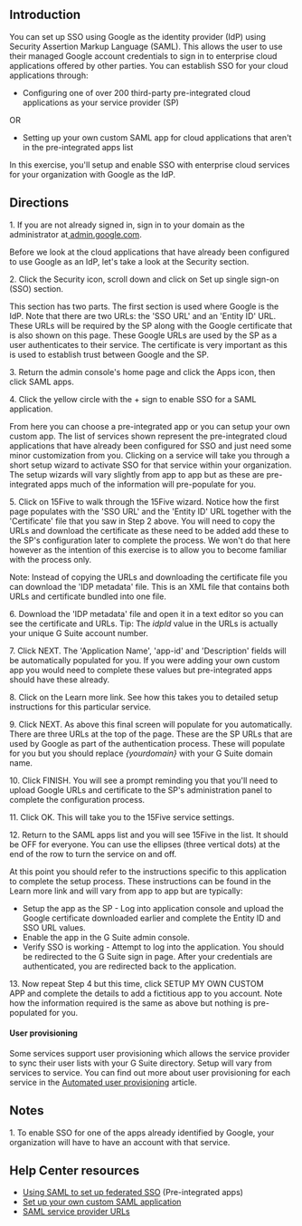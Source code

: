 ## Introduction

You can set up SSO using Google as the identity provider (IdP) using Security Assertion Markup Language (SAML). This allows the user to use their managed Google account credentials to sign in to enterprise cloud applications offered by other parties. You can establish SSO for your cloud applications through:

-   Configuring one of over 200 third-party pre-integrated cloud applications as your service provider (SP)

OR

-   Setting up your own custom SAML app for cloud applications that aren't in the pre-integrated apps list

In this exercise, you'll setup and enable SSO with enterprise cloud services for your organization with Google as the IdP.

## Directions

1\. If you are not already signed in, sign in to your domain as the administrator at[ admin.google.com](https://admin.google.com/). 

Before we look at the cloud applications that have already been configured to use Google as an IdP, let's take a look at the Security section.

2\. Click the Security icon, scroll down and click on Set up single sign-on (SSO) section.

This section has two parts. The first section is used where Google is the IdP. Note that there are two URLs: the 'SSO URL' and an 'Entity ID' URL. These URLs will be required by the SP along with the Google certificate that is also shown on this page. These Google URLs are used by the SP as a user authenticates to their service. The certificate is very important as this is used to establish trust between Google and the SP.

3\. Return the admin console's home page and click the Apps icon, then click SAML apps.

4\. Click the yellow circle with the + sign to enable SSO for a SAML application.

From here you can choose a pre-integrated app or you can setup your own custom app. The list of services shown represent the pre-integrated cloud applications that have already been configured for SSO and just need some minor customization from you. Clicking on a service will take you through a short setup wizard to activate SSO for that service within your organization. The setup wizards will vary slightly from app to app but as these are pre-integrated apps much of the information will pre-populate for you.

5\. Click on 15Five to walk through the 15Five wizard. Notice how the first page populates with the 'SSO URL' and the 'Entity ID' URL together with the 'Certificate' file that you saw in Step 2 above. You will need to copy the URLs and download the certificate as these need to be added add these to the SP's configuration later to complete the process. We won't do that here however as the intention of this exercise is to allow you to become familiar with the process only.

Note: Instead of copying the URLs and downloading the certificate file you can download the 'IDP metadata' file. This is an XML file that contains both URLs and certificate bundled into one file.

6\. Download the 'IDP metadata' file and open it in a text editor so you can see the certificate and URLs. Tip: The *idpId* value in the URLs is actually your unique G Suite account number.

7\. Click NEXT. The 'Application Name', 'app-id' and 'Description' fields will be automatically populated for you. If you were adding your own custom app you would need to complete these values but pre-integrated apps should have these already.

8\. Click on the Learn more link. See how this takes you to detailed setup instructions for this particular service.

9\. Click NEXT. As above this final screen will populate for you automatically. There are three URLs at the top of the page. These are the SP URLs that are used by Google as part of the authentication process. These will populate for you but you should replace *{yourdomain}* with your G Suite domain name.

10\. Click FINISH. You will see a prompt reminding you that you'll need to upload Google URLs and certificate to the SP's administration panel to complete the configuration process.

11\. Click OK. This will take you to the 15Five service settings.

12\. Return to the SAML apps list and you will see 15Five in the list. It should be OFF for everyone. You can use the ellipses (three vertical dots) at the end of the row to turn the service on and off.

At this point you should refer to the instructions specific to this application to complete the setup process. These instructions can be found in the Learn more link and will vary from app to app but are typically:

-   Setup the app as the SP - Log into application console and upload the Google certificate downloaded earlier and complete the Entity ID and SSO URL values.
-   Enable the app in the G Suite admin console.
-   Verify SSO is working - Attempt to log into the application. You should be redirected to the G Suite sign in page. After your credentials are authenticated, you are redirected back to the application.

13\. Now repeat Step 4 but this time, click SETUP MY OWN CUSTOM APP and complete the details to add a fictitious app to you account. Note how the information required is the same as above but nothing is pre-populated for you.

#### User provisioning

Some services support user provisioning which allows the service provider to sync their user lists with your G Suite directory. Setup will vary from services to service. You can find out more about user provisioning for each service in the [Automated user provisioning](https://support.google.com/a/topic/6400789 "Automated user provisioning") article.

## Notes

1\. To enable SSO for one of the apps already identified by Google, your organization will have to have an account with that service.

## Help Center resources

-   [Using SAML to set up federated SSO](https://support.google.com/a/topic/7417510 "Using SAML to set up federated SSO") (Pre-integrated apps)
-   [Set up your own custom SAML application](https://support.google.com/a/answer/6087519 "Set up your own custom SAML application")
-   [SAML service provider URLs](https://support.google.com/a/answer/6301827 "SAML service provider URLs")
